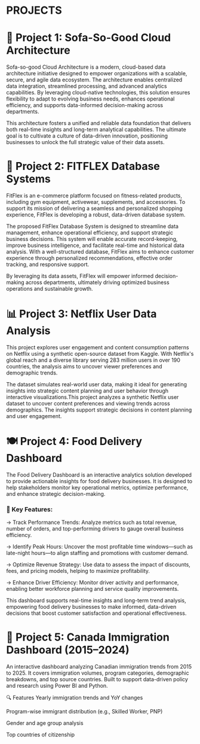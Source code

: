 # PROJECTS

# 📌 Project 1: Sofa-So-Good Cloud Architecture

Sofa-so-good Cloud Architecture is a modern, cloud-based data architecture initiative designed to empower organizations with a scalable, secure, and agile data ecosystem. The architecture enables centralized data integration, streamlined processing, and advanced analytics capabilities. By leveraging cloud-native technologies, this solution ensures flexibility to adapt to evolving business needs, enhances operational efficiency, and supports data-informed decision-making across departments.

This architecture fosters a unified and reliable data foundation that delivers both real-time insights and long-term analytical capabilities. The ultimate goal is to cultivate a culture of data-driven innovation, positioning businesses to unlock the full strategic value of their data assets.




# 📄 Project 2: FITFLEX Database Systems

FitFlex is an e-commerce platform focused on fitness-related products, including gym equipment, activewear, supplements, and accessories. To support its mission of delivering a seamless and personalized shopping experience, FitFlex is developing a robust, data-driven database system.

The proposed FitFlex Database System is designed to streamline data management, enhance operational efficiency, and support strategic business decisions. This system will enable accurate record-keeping, improve business intelligence, and facilitate real-time and historical data analysis. With a well-structured database, FitFlex aims to enhance customer experience through personalized recommendations, effective order tracking, and responsive support.

By leveraging its data assets, FitFlex will empower informed decision-making across departments, ultimately driving optimized business operations and sustainable growth.




# 📊 Project 3: Netflix User Data Analysis
This project explores user engagement and content consumption patterns on Netflix using a synthetic open-source dataset from Kaggle. With Netflix's global reach and a diverse library serving 283 million users in over 190 countries, the analysis aims to uncover viewer preferences and demographic trends.

The dataset simulates real-world user data, making it ideal for generating insights into strategic content planning and user behavior through interactive visualizations.This project analyzes a synthetic Netflix user dataset to uncover content preferences and viewing trends across demographics. The insights support strategic decisions in content planning and user engagement.




# 🍽️ Project 4: Food Delivery Dashboard

The Food Delivery Dashboard is an interactive analytics solution developed to provide actionable insights for food delivery businesses. It is designed to help stakeholders monitor key operational metrics, optimize performance, and enhance strategic decision-making.

### 🚀 Key Features:
-> Track Performance Trends: Analyze metrics such as total revenue, number of orders, and top-performing drivers to gauge overall business efficiency.

-> Identify Peak Hours: Uncover the most profitable time windows—such as late-night hours—to align staffing and promotions with customer demand.

-> Optimize Revenue Strategy: Use data to assess the impact of discounts, fees, and pricing models, helping to maximize profitability.

-> Enhance Driver Efficiency: Monitor driver activity and performance, enabling better workforce planning and service quality improvements.

This dashboard supports real-time insights and long-term trend analysis, empowering food delivery businesses to make informed, data-driven decisions that boost customer satisfaction and operational effectiveness.



# 🍁 Project 5: Canada Immigration Dashboard (2015–2024)

An interactive dashboard analyzing Canadian immigration trends from 2015 to 2025. It covers immigration volumes, program categories, demographic breakdowns, and top source countries. Built to support data-driven policy and research using Power BI and Python.

🔍 Features
Yearly immigration trends and YoY changes

Program-wise immigrant distribution (e.g., Skilled Worker, PNP)

Gender and age group analysis

Top countries of citizenship


